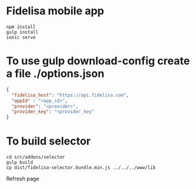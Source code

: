 # Fidelisa mobile app

```shell
npm install
gulp install
ionic serve
```


# To use gulp download-config create a file ./options.json

```json
{
  "fidelisa_host": "https://api.fidelisa.com",
  "appId" : "<app_id>",
  "provider": "<provider>",
  "provider_key": "<provider_key"
}
```

# To build selector

```shell
cd src/addons/selector
gulp build
cp dist/fidelisa-selector.bundle.min.js ../../../www/lib
```

Refresh page
